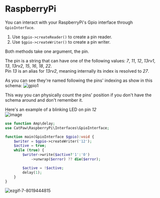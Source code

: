 # RaspberryPi

You can interact with your RaspberryPi's Gpio interface through `GpioInterface`.<br/>

1. Use `$gpio->createReader()` to create a pin reader.
2. Use `$gpio->createWriter()` to create a pin writer.

Both methods take one argument, the pin.

The pin is a string that can have one of the following
values: _7_, _11_, _12_, _13rv1_, _13_, _13rv2_, _15_, _16_, _18_, _22_.\
Pin _13_ is an alias for _13rv2_, meaning internally its index is resolved to _27_.

As you can see they're named following the pins' indexing as show in this schema:
![gpio1](https://user-images.githubusercontent.com/6891346/152225115-782f0313-d525-4d5f-9b5c-cecd32fdd865.png)

This way you can physically count the pins' position if you don't have the schema around and don't remember it.

Here's an example of a blinking LED on pin _12_<br/>
![image](https://user-images.githubusercontent.com/6891346/152228030-7d1f5cba-6308-42be-bc14-c62df1a81554.png)

```php
use function Amp\delay;
use CatPaw\RaspberryPi\Interfaces\GpioInterface;

function main(GpioInterface $gpio):void {
    $writer = $gpio->createWriter('12');
    $active = true;
    while (true) {
        $writer->write($active?'1':'0')
            ->unwrap($error) ?? die($error);

        $active = !$active;
        delay(1);
    }
}
```

![ezgif-7-8019444815](https://user-images.githubusercontent.com/6891346/152222230-e504eaa4-e014-4c91-ae56-3d4376b1d3d2.gif)
